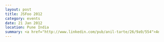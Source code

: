 ```yaml
---
layout: post
title: JSFoo 2012
category: events
date: 21 Jan 2012
location: Pune India
summary: <a href="http://www.linkedin.com/pub/anil-tarte/26/9a9/554">Anil Tarte</a> of Equal Experts demonstrated behaviour and test-driven development to incrementally build rich internet applications with Javascript.<br><a href="http://funnel.hasgeek.com/jsfoo-pune/181-how-to-apply-bdd-and-tdd-practices-using-jasmine-library">More details</a>
---
```

